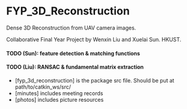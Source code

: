 # FYP_3D_Reconstruction

Dense 3D Reconstruction from UAV camera images.

Collaborative Final Year Project by Wenxin Liu and Xuelai Sun. HKUST.

#### TODO (Sun): feature detection & matching functions
#### TODO (Liu): RANSAC & fundamental matrix extraction

* [fyp_3d_reconstruction] is the package src file. Should be put at path/to/catkin_ws/src/
* [minutes] includes meeting records
* [photos] includes picture resources
